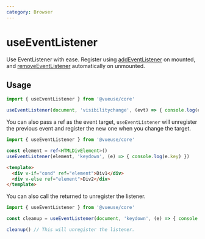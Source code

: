 ```yaml
---
category: Browser
---
```


# useEventListener

Use EventListener with ease. Register using [addEventListener](https://developer.mozilla.org/en-US/docs/Web/API/EventTarget/addEventListener) on mounted, and [removeEventListener](https://developer.mozilla.org/en-US/docs/Web/API/EventTarget/removeEventListener) automatically on unmounted.

## Usage

```js
import { useEventListener } from '@vueuse/core'

useEventListener(document, 'visibilitychange', (evt) => { console.log(evt) })
```

You can also pass a ref as the event target, `useEventListener` will unregister the previous event and register the new one when you change the target.

```ts
import { useEventListener } from '@vueuse/core'

const element = ref<HTMLDivElement>()
useEventListener(element, 'keydown', (e) => { console.log(e.key) })
```

```html
<template>
  <div v-if="cond" ref="element">Div1</div>
  <div v-else ref="element">Div2</div>
</template>
```

You can also call the returned to unregister the listener.

```ts
import { useEventListener } from '@vueuse/core'

const cleanup = useEventListener(document, 'keydown', (e) => { console.log(e.key) })

cleanup() // This will unregister the listener.
```

